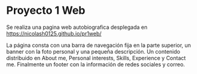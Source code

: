 # Proyecto 1 Web
Se realiza una pagina web autobiografica desplegada en https://nicolash0125.github.io/pr1web/

La página consta con una barra de navegación fija en la parte superior, un banner con la foto personal y una pequeña descripción. Un contenido distribuido en About me, Personal interests, Skills, Experience y Contact me. Finalmente un footer con la información de redes sociales y correo.